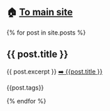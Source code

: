

## 🏠 [To main site](https://davidelegacci.it/)


{% for post in site.posts %}
<h2>{{ post.title }}</h2>
{{ post.excerpt }}
<a href=".{{ post.url }}">➡️ {{post.title }}</a>
<p>{{post.tags}}</p>
{% endfor %}

